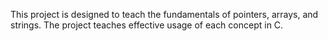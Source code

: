 This project is designed to teach the fundamentals of pointers, arrays,
and strings. The project teaches effective usage of each concept in C.